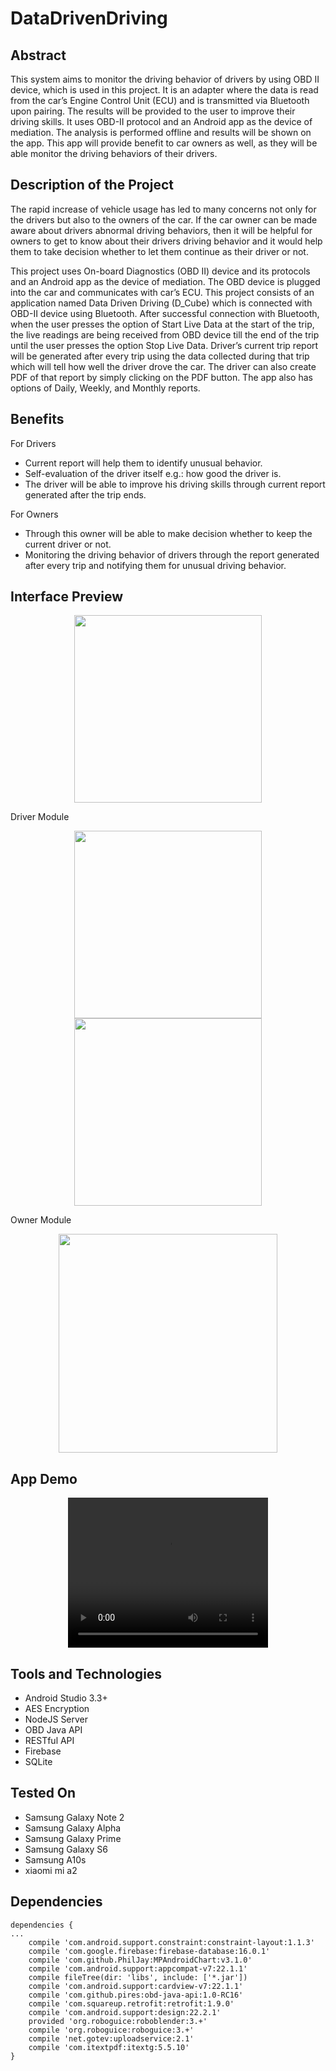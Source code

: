 ﻿# DataDrivenDriving

## Abstract

This system aims to monitor the driving behavior of drivers by using OBD II device, which is
used in this project. It is an adapter where the data is read from the car’s Engine Control Unit
(ECU) and is transmitted via Bluetooth upon pairing. The results will be provided to the user
to improve their driving skills. It uses OBD-II protocol and an Android app as the device of
mediation. The analysis is performed offline and results will be shown on the app. This app
will provide benefit to car owners as well, as they will be able monitor the driving behaviors
of their drivers.


## Description of the Project

The rapid increase of vehicle usage has led to many concerns not only for the drivers but also
to the owners of the car. If the car owner can be made aware about drivers abnormal driving
behaviors, then it will be helpful for owners to get to know about their drivers driving behavior
and it would help them to take decision whether to let them continue as their driver or not.

This project uses On-board Diagnostics (OBD II) device and its protocols and an Android app
as the device of mediation. The OBD device is plugged into the car and communicates with
car’s ECU. This project consists of an application named Data Driven Driving (D_Cube) which
is connected with OBD-II device using Bluetooth. After successful connection with Bluetooth,
when the user presses the option of Start Live Data at the start of the trip, the live readings are
being received from OBD device till the end of the trip until the user presses the option Stop
Live Data. Driver’s current trip report will be generated after every trip using the data collected
during that trip which will tell how well the driver drove the car. The driver can also create
PDF of that report by simply clicking on the PDF button. The app also has options of Daily,
Weekly, and Monthly reports.


## Benefits

For Drivers
* Current report will help them to identify unusual behavior.
* Self-evaluation of the driver itself e.g.: how good the driver is.
* The driver will be able to improve his driving skills through current report generated
after the trip ends.

For Owners

* Through this owner will be able to make decision whether to keep the current driver or
not.
* Monitoring the driving behavior of drivers through the report generated after every trip
and notifying them for unusual driving behavior.




## Interface Preview 

<p align="center">
  <img src="https://github.com/Sameer18-Dev/DataDrivenDriving/blob/master/Assets/Animation.gif" width="300"/>
  </p>
  Driver Module
  <p align="center">
  <img src="https://github.com/Sameer18-Dev/DataDrivenDriving/blob/master/Assets/Page1.PNG" width="300"/>
  <img src="https://github.com/Sameer18-Dev/DataDrivenDriving/blob/master/Assets/Page2.PNG" width="300"/>
  </p>
  Owner Module
  <p align="center">
  <img src="https://github.com/Sameer18-Dev/DataDrivenDriving/blob/master/Assets/Page3.PNG" width="350"/>
  </p>

## App Demo

  <p align="center">  
  <video width="320" height="240" controls>
  <source src="https://github.com/Sameer18-Dev/DataDrivenDriving/blob/master/Assets/SirAsifCar-Trip01.mp4" type="video/mp4">
  <source src="https://github.com/Sameer18-Dev/DataDrivenDriving/blob/master/Assets/SirAsifCar-Trip01.ogg" type="video/ogg">
  Your browser does not support the video tag.
  </video>
  </p>

## Tools and Technologies ##
- Android Studio 3.3+
- AES Encryption
- NodeJS Server
- OBD Java API
- RESTful API
- Firebase
- SQLite

## Tested On ##

* Samsung Galaxy Note 2
* Samsung Galaxy Alpha
* Samsung Galaxy Prime
* Samsung Galaxy S6
* Samsung A10s
* xiaomi mi a2



## Dependencies


``` 
dependencies {
...
    compile 'com.android.support.constraint:constraint-layout:1.1.3'
    compile 'com.google.firebase:firebase-database:16.0.1'
    compile 'com.github.PhilJay:MPAndroidChart:v3.1.0'
    compile 'com.android.support:appcompat-v7:22.1.1'
    compile fileTree(dir: 'libs', include: ['*.jar'])
    compile 'com.android.support:cardview-v7:22.1.1'
    compile 'com.github.pires:obd-java-api:1.0-RC16'
    compile 'com.squareup.retrofit:retrofit:1.9.0'
    compile 'com.android.support:design:22.2.1' 
    provided 'org.roboguice:roboblender:3.+'
    compile 'org.roboguice:roboguice:3.+'
    compile 'net.gotev:uploadservice:2.1'
    compile 'com.itextpdf:itextg:5.5.10'
}
```
